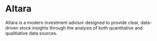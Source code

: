 # Altara
Altara is a modern investment advisor designed to provide clear, data-driven stock insights through the analysis of both quantitative and qualitiative data sources.
